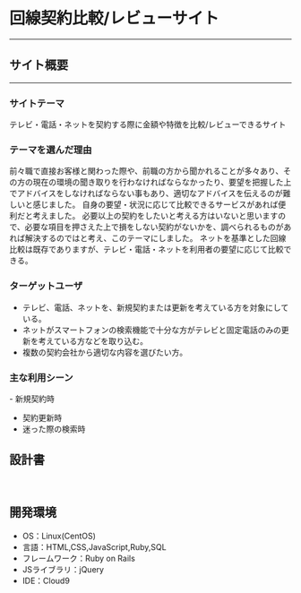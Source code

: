 # ​回線契約比較/レビューサイト
---
## サイト概要
---
### サイトテーマ
​テレビ・電話・ネットを契約する際に金額や特徴を比較/レビューできるサイト
### テーマを選んだ理由
​前々職で直接お客様と関わった際や、前職の方から聞かれることが多々あり、その方の現在の環境の聞き取りを行わなければならなかったり、要望を把握した上でアドバイスをしなければならない事もあり、適切なアドバイスを伝えるのが難しいと感じました。
自身の要望・状況に応じて比較できるサービスがあれば便利だと考えました。
必要以上の契約をしたいと考える方はいないと思いますので、必要な項目を押さえた上で損をしない契約がないかを、調べられるものがあれば解決するのではと考え、このテーマにしました。
ネットを基準とした回線比較は既存でありますが、テレビ・電話・ネットを利用者の要望に応じて比較できる。
### ターゲットユーザ
- テレビ、電話、ネットを、​新規契約または更新を考えている方を対象にしている。　
- ネットがスマートフォンの検索機能で十分な方がテレビと固定電話のみの更新を考えている方などを取り込む。　
- 複数の契約会社から適切な内容を選びたい方。
### 主な利用シーン
​- 新規契約時　
- 契約更新時　
- 迷った際の検索時
## 設計書

​
## 開発環境
- OS：Linux(CentOS)
- 言語：HTML,CSS,JavaScript,Ruby,SQL
- フレームワーク：Ruby on Rails
- JSライブラリ：jQuery
- IDE：Cloud9
​
